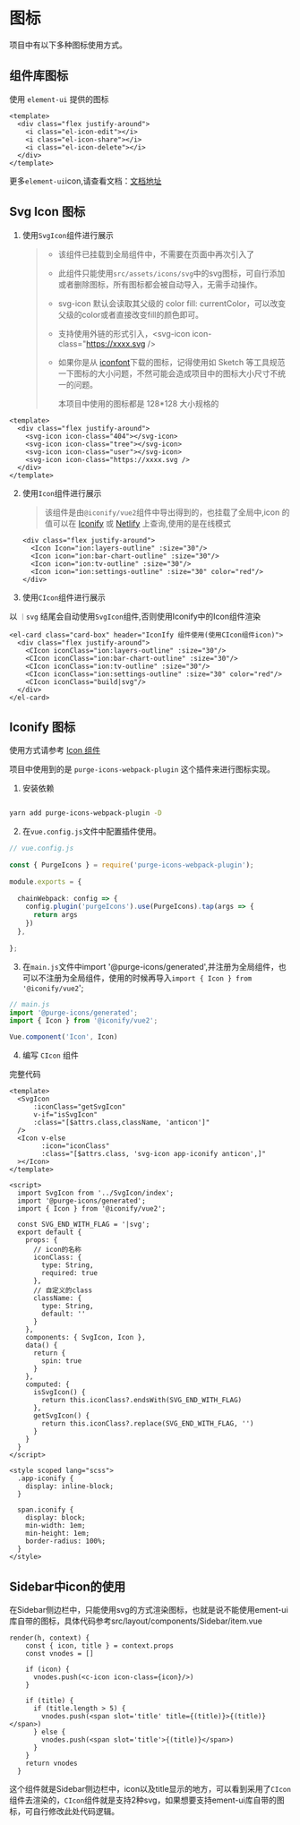# 图标

项目中有以下多种图标使用方式。

## 组件库图标

使用 `element-ui` 提供的图标

```vue
<template>
  <div class="flex justify-around">
    <i class="el-icon-edit"></i>
    <i class="el-icon-share"></i>
    <i class="el-icon-delete"></i>
  </div>
</template>

```

更多`element-ui`icon,请查看文档：[文档地址](https://element.eleme.cn/#/zh-CN/component/icon)

## Svg Icon 图标

1. 使用`SvgIcon`组件进行展示

   > - 该组件已挂载到全局组件中，不需要在页面中再次引入了
   > - 此组件只能使用`src/assets/icons/svg`中的svg图标，可自行添加或者删除图标，所有图标都会被自动导入，无需手动操作。
   >
   > - svg-icon 默认会读取其父级的 color fill: currentColor，可以改变父级的color或者直接改变fill的颜色即可。
   > - 支持使用外链的形式引入，<svg-icon icon-class="https://xxxx.svg />
   >
   > - 如果你是从 [iconfont](https://www.iconfont.cn/)下载的图标，记得使用如 Sketch 等工具规范一下图标的大小问题，不然可能会造成项目中的图标大小尺寸不统一的问题。
   >
   >   本项目中使用的图标都是 128*128 大小规格的

```vue
<template>
  <div class="flex justify-around">
    <svg-icon icon-class="404"></svg-icon>
    <svg-icon icon-class="tree"></svg-icon>
    <svg-icon icon-class="user"></svg-icon>
    <svg-icon icon-class="https://xxxx.svg />
  </div>
</template>
```

2. 使用`Icon`组件进行展示

   > 该组件是由`@iconify/vue2`组件中导出得到的，也挂载了全局中,icon 的值可以在 [Iconify](https://iconify.design/) 或 [Netlify](https://icones.netlify.app/collection/ant-design) 上查询,使用的是在线模式

   

   ```vue
   <div class="flex justify-around">
     <Icon Icon="ion:layers-outline" :size="30"/>
     <Icon icon="ion:bar-chart-outline" :size="30"/>
     <Icon icon="ion:tv-outline" :size="30"/>
     <Icon icon="ion:settings-outline" :size="30" color="red"/>
   </div>
   ```





3. 使用`CIcon`组件进行展示

以 `｜svg` 结尾会自动使用`SvgIcon`组件,否则使用Iconify中的Icon组件渲染

```vue
<el-card class="card-box" header="IconIfy 组件使用(使用CIcon组件icon)">
  <div class="flex justify-around">
    <CIcon iconClass="ion:layers-outline" :size="30"/>
    <CIcon iconClass="ion:bar-chart-outline" :size="30"/>
    <CIcon iconClass="ion:tv-outline" :size="30"/>
    <CIcon iconClass="ion:settings-outline" :size="30" color="red"/>
    <CIcon iconClass="build|svg"/>
  </div>
</el-card>
```

## Iconify 图标

使用方式请参考 [Icon 组件](../components/icon.md)

项目中使用到的是 `purge-icons-webpack-plugin` 这个插件来进行图标实现。

1. 安装依赖

```bash

yarn add purge-icons-webpack-plugin -D

```

2. 在`vue.config.js`文件中配置插件使用。

```ts
// vue.config.js
 
const { PurgeIcons } = require('purge-icons-webpack-plugin');
 
module.exports = { 
 
  chainWebpack: config => {
    config.plugin('purgeIcons').use(PurgeIcons).tap(args => {
      return args
    })
  },
 
};
```

3. 在`main.js`文件中import '@purge-icons/generated',并注册为全局组件，也可以不注册为全局组件，使用的时候再导入`import { Icon } from '@iconify/vue2`';

```js
// main.js
import '@purge-icons/generated';
import { Icon } from '@iconify/vue2';

Vue.component('Icon', Icon)
```



4. 编写 `CIcon` 组件

完整代码

```vue
<template>
  <SvgIcon
      :iconClass="getSvgIcon"
      v-if="isSvgIcon"
      :class="[$attrs.class,className, 'anticon']"
  />
  <Icon v-else
        :icon="iconClass"
        :class="[$attrs.class, 'svg-icon app-iconify anticon',]"
  ></Icon>
</template>

<script>
  import SvgIcon from '../SvgIcon/index';
  import '@purge-icons/generated';
  import { Icon } from '@iconify/vue2';

  const SVG_END_WITH_FLAG = '|svg';
  export default {
    props: {
      // icon的名称
      iconClass: {
        type: String,
        required: true
      },
      // 自定义的class
      className: {
        type: String,
        default: ''
      }
    },
    components: { SvgIcon, Icon },
    data() {
      return {
        spin: true
      }
    },
    computed: {
      isSvgIcon() {
        return this.iconClass?.endsWith(SVG_END_WITH_FLAG)
      },
      getSvgIcon() {
        return this.iconClass?.replace(SVG_END_WITH_FLAG, '')
      }
    }
  }
</script>

<style scoped lang="scss">
  .app-iconify {
    display: inline-block;
  }

  span.iconify {
    display: block;
    min-width: 1em;
    min-height: 1em;
    border-radius: 100%;
  }
</style>

```

## Sidebar中icon的使用

在Sidebar侧边栏中，只能使用svg的方式渲染图标，也就是说不能使用ement-ui库自带的图标，具体代码参考src/layout/components/Sidebar/item.vue

```vue
render(h, context) {
    const { icon, title } = context.props
    const vnodes = []

    if (icon) {
      vnodes.push(<c-icon icon-class={icon}/>)
    }

    if (title) {
      if (title.length > 5) {
        vnodes.push(<span slot='title' title={(title)}>{(title)}</span>)
      } else {
        vnodes.push(<span slot='title'>{(title)}</span>)
      }
    }
    return vnodes
  }
```

这个组件就是Sidebar侧边栏中，icon以及title显示的地方，可以看到采用了`CIcon`组件去渲染的，`CIcon`组件就是支持2种svg，如果想要支持ement-ui库自带的图标，可自行修改此处代码逻辑。



